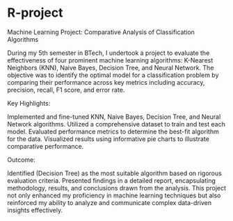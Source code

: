 # R-project
Machine Learning Project: Comparative Analysis of Classification Algorithms

During my 5th semester in BTech, I undertook a project to evaluate the effectiveness of four prominent machine learning algorithms: K-Nearest Neighbors (KNN), Naive Bayes, Decision Tree, and Neural Network. The objective was to identify the optimal model for a classification problem by comparing their performance across key metrics including accuracy, precision, recall, F1 score, and error rate.

Key Highlights:

Implemented and fine-tuned KNN, Naive Bayes, Decision Tree, and Neural Network algorithms.
Utilized a comprehensive dataset to train and test each model.
Evaluated performance metrics to determine the best-fit algorithm for the data.
Visualized results using informative pie charts to illustrate comparative performance.

Outcome:

Identified (Decision Tree) as the most suitable algorithm based on rigorous evaluation criteria.
Presented findings in a detailed report, encapsulating methodology, results, and conclusions drawn from the analysis.
This project not only enhanced my proficiency in machine learning techniques but also reinforced my ability to analyze and communicate complex data-driven insights effectively.
